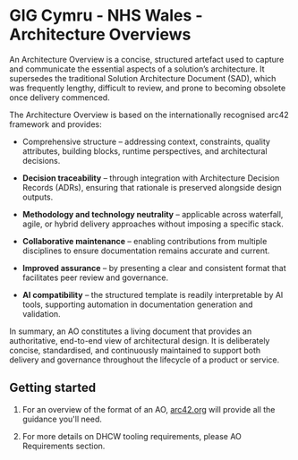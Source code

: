 # GIG Cymru - NHS Wales - Architecture Overviews

An Architecture Overview is a concise, structured artefact used to capture and communicate the essential aspects of a solution’s architecture. It supersedes the traditional Solution Architecture Document (SAD), which was frequently lengthy, difficult to review, and prone to becoming obsolete once delivery commenced.

The Architecture Overview is based on the internationally recognised arc42 framework and provides:

* Comprehensive structure – addressing context, constraints, quality attributes, building blocks, runtime perspectives, and architectural decisions.

* **Decision traceability** – through integration with Architecture Decision Records (ADRs), ensuring that rationale is preserved alongside design outputs.

* **Methodology and technology neutrality** – applicable across waterfall, agile, or hybrid delivery approaches without imposing a specific stack.

* **Collaborative maintenance** – enabling contributions from multiple disciplines to ensure documentation remains accurate and current.

* **Improved assurance** – by presenting a clear and consistent format that facilitates peer review and governance.

* **AI compatibility** – the structured template is readily interpretable by AI tools, supporting automation in documentation generation and validation.

In summary, an AO constitutes a living document that provides an authoritative, end-to-end view of architectural design. It is deliberately concise, standardised, and continuously maintained to support both delivery and governance throughout the lifecycle of a product or service.

## Getting started

1. For an overview of the format of an AO, [arc42.org](https://arc42.org/overview/) will provide all the guidance you'll need.

2. For more details on DHCW tooling requirements, please AO Requirements section.

